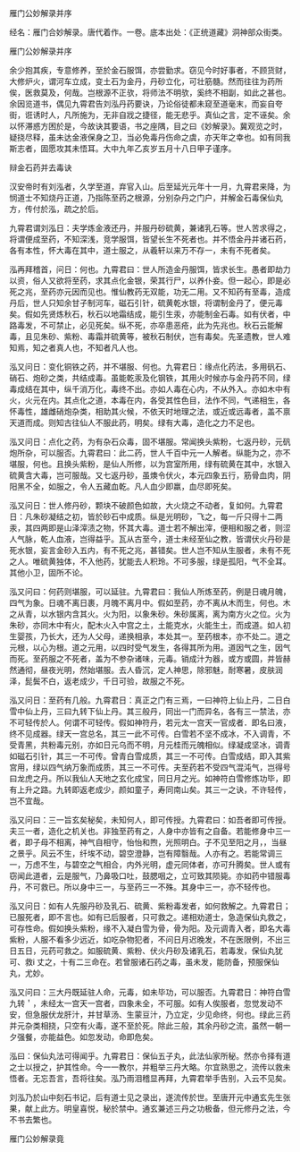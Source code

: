 雁门公妙解录并序  

经名：雁门合妙解录。唐代着作。一卷。底本出处：《正统道藏》洞神部众街类。  

雁门公妙解录并序  

余少抱其疾，专意修养，至於金石服饵，亦尝勤求。窃见今时好事者，不顾货财，大修炉火，谓河车立成，变土石为金丹，丹砂立化，可壮筋髓。然而往往为药所俟，医救莫及，何哉。岂根源不正欤，将师法不明欤，奚终不相副，如此之甚也。余因览道书，偶见九霄君告刘泓丹药要诀，乃论俗徒都未窥至道毫末，而妄自夸街，诳诱时人，凡所施为，无非自戕之捷径，能无悲乎。真仙之言，定不诬矣。余以怀滞惑方困於是，今故诀其要语，书之座隅，目之曰《妙解录》。冀观览之时，疑挠尽释，虽未达金液保身之卫，当必免毒丹伤命之虞，亦天年之幸也。如有同我斯志者，固愿攻其未悟耳。大中九年乙亥岁五月十八日甲子谨序。  

辩金石药并去毒诀  

汉安帝时有刘泓者，久学至道，弃官入山。后至延光元年十一月，九霄君来降，为悯道士不知烧丹正道，乃指陈至药之根源，分别杂丹之门户，并解金石毒保仙丸方，传付於泓，疏之於后。  

九霄君谓刘泓日：夫学炼金液还丹，并服丹砂硫黄，兼诸乳石等。世人苦求得之，将谓便成至药，不知深浅，竞学服饵，皆望长生不死者也。并不悟金丹并诸石药，各有本性，怀大毒在其中，道士服之，从羲轩以来万不存一，未有不死者矣。  

泓再拜稽首，问日：何也。九霄君曰：世人所造金丹服饵，皆求长生。愚者即劫力以资，俗人又欲将至药，求其点化金银，荣其行尸，以养仆妾。但一起心，即是必死之兆，至药亦元因而见也。惟仙教药无双能，功无二用。又不知药有至毒，造成丹后，世人只知余甘子制河车，磁石引针，硫黄乾水银，将谓制金丹了，便元毒矣。假如先贤炼秋石，秋石以地霜结成，能引生汞，亦能制金石毒。如有伏者，中路毒发，不可禁止，必见死矣。纵不死，亦卒患恶疮，此为先兆也。秋石云能解毒，且见朱砂、紫粉、毒霜并硫黄等，被秋石制伏，岂有毒矣。先圣遗教，世人难知焉，知之者真人也，不知者凡人也。  

泓又问日：变化铜铁之药，并不堪服、何也。九霄君日：缘点化药法，多用矾石、硝石、炮砂之类，共结成毒。虽能乾汞及化钢铁，其用火时候亦与金丹药不同，绿毒成结在其中，纵千消万化，毒终不出。亦如人毒在心内，不从外入。亦如木中有火，火元在内。其点化之道，本毒在内，各受其性色目，法作不同，气递相生，各怀毒性，雄雌硝炮杂类，相助其火候，不依天时地理之法，或近或远毒者，盖不禀天道而成。则知古往仙人不服此药，明矣。绿有大毒，造化之力不足也。  

泓又问日：点化之药，为有杂石众毒，固不堪服。常闻换头紫粉，七返丹砂，元矾炮所杂，可以服否。九霄君曰：此二药，世人千百中元一人解者。纵能为之，亦不堪服，何也。且换头紫粉，是仙人所修，以为宫室所用，绿有硫黄在其中，水银入硫黄含大毒，岂可服哉。又七返丹砂，虽燠令伏火，本元四象五行，筋骨血肉，阴阳黑不全，如服之，令人五藏血乾。凡人血少即羸，血尽即死矣。  

泓又问日：世人修丹砂，颗块不破颜色如故，大火烧之不动者，复如何。九霄君日：凡朱砂凝结之初，皆於砂石中成质。纵是光明砂，飞之，每一斤只得十二两汞，其四两即是山泽滓渍之物，怀其大毒。道士若不解出滓，便相和服之者，则涩人气脉，乾人血液，岂得益乎。瓦从古至今，道士未经至仙之教，皆谓伏火丹砂是死水银，妄言金砂入五内，有不死之兆，甚错矣。世人岂不知从生服者，未有不死之人。唯硫黄独体，不入他药，犹能去人积玲。不可多服，绿是孤阳，气不全耳。其他小卫，固所不论。  

泓又问曰：何药则堪服，可以延驻。九霄君曰：我仙人所炼至药，例是日魂月魄，四气为象。日魂不离日裹，月魄不离月中。假如至药，亦不离从木而生，何也。木之从青，以水银内含其火。火为阳，以象朱砂。朱砂属离，离为南方火之位。火为朱砂，亦同木中有火，配木火入中宫之土，土能克水，火能生土，而成道。如人初生婴孩，乃长大，还为人父母，递换相承，本处其一。至药根本，亦不处二。道之元根，以心为根。道之元用，以四时受气发生，各得其所为用。道因气之生，因气而死。至药服之不死者，盖为不参杂诸味，元毒。销成汁为器，或方或圆，并皆赫然通彻，昼夜光明，然始堪服。去人昏沉，定人神思，除邪魅，耐寒暑，皮肤润泽，髭鬓不白，返老成少，千日可验，故服之不死。  

泓又问日：至药有几般。九霄君日：真正之门有三焉，一曰神符上仙上丹，二日白雪中仙上丹，三曰九转下仙上丹。其三般丹，同出一门而异名，各有三一禁法，亦不可轻传於人。何谓不可轻传。假如神符丹，若元太一宫天一官成者．即名曰液，终不见成器。绿天一宫总名，其三一此不可传。白雪若不坚不成冰，不入调青，不受青黑，共粉毒元别，亦如日元乌而不明，月元桂而元魄相似。绿凝成坚冰，调青如磁石引针，其三一不可传。曾青白雪成质，其三一不可传。白雪成结，即入其紫宫用，绿以四气纳万象而成质，其三一不可传。夫至药若不受四气混沌气，岂得号曰龙虎之丹。所以我仙人天地之玄化成宝，同日月之光。如神符白雪修炼功毕，即有上升之路。九转即返老成少，颜如童子，寿同南山矣。其三一之诀，不许轻传，岂不宜哉。  

泓又问曰：三一旨玄矣秘矣，未知何人，即可传授。九霄君曰：如吾者即可传授。夫三一者，造化之机关也。非独至药有之，人身中亦皆有之自备。若能修身中三一者，即子母不相离，神气自相守，怡怡和煦，光照明白。子不见至阳之月，，当昼之景乎。风云不生，纤埃不动，碧空澄静，岂有障翳哉。人亦有之。若能常调三一，万虑不生，与碧空之气相合，内外光明，虚元同体者，亦可升腾矣。世人或有窃闻此道者，云是服气，乃鼻吸口吐，鼓腮咽之，立可致其陨毙。亦如药中错服毒丹，不可救已。所以身中三一，与至药三一不殊。其身中三一，亦不轻传也。  

泓又问日：如有人先服丹砂及乳石、硫黄、紫粉毒发者，如何救解之。九霄君日；已服死者，即不言也。如有已后服者，只可救之。递相劝道士，急造保仙丸救之，可存性命。假如换头紫粉，缘不入凝白雪为骨，骨为阳。及元调青入者，即名大毒紫粉，人服不看多少远近，如吃杂物犯者，不问日月迟晚发，不在医限例，不出三日五日，元药可救之。如服硫黄、紫粉、伏火丹砂及诸乳石，若毒发，保仙丸犹可、救i 丈之，十有二三命在。若曾服诸石药之毒，虽未发，能防备，预服保仙丸，尤妙。  

泓又问曰：三大丹既延驻人命，元毒，如未毕功，可以服否。九霄君日：神符白雪九转＇，未经太一宫天一宫者，四象未全，不可服。如有人俟服者，忽觉发动不安，但急服伏龙肝汁，并甘草汤、生蒙豆汁，乃立定，少见命终，何也。绿此三药并元杂类相挠，只空有火毒，遂不至於死。除此三般，其余丹砂之流，虽然一朝一夕强餐，亦能益色。如忽发动，命即危矣。  

泓曰：保仙丸法可得闻乎。九霄君日：保仙五子丸，此法仙家所秘。然亦令择有道之士以授之，护其性命。今一一教尔，并粗举三丹大略。尔宜熟思之，流传以救未悟者。无忘吾言，吾将往矣。泓乃雨泪稽显再拜，九霄君举手告别，入云不见矣。  

刘泓乃於山中刻石书记，后有道士见之录出，遂流传於世。至唐开元中通玄先生张果，献上此方。明皇喜悦，秘於禁中。通玄兼述三丹之功极备，但元修丹之法，今不书去繁也。  

雁门公妙解录竟  
